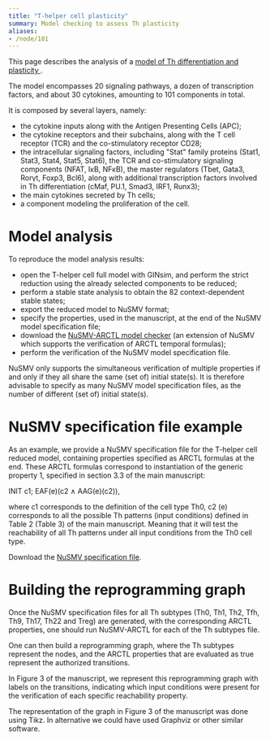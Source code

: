 ```yaml
---
title: "T-helper cell plasticity"
summary: Model checking to assess Th plasticity
aliases:
- /node/181
---
```



This page describes the analysis of a
[model of Th differentiation and plasticity ](/models/2014-mammal-th-differentiation/).

The model encompasses 20 signaling pathways, a dozen of transcription factors,
and about 30 cytokines, amounting to 101 components in total.

It is composed by several layers, namely:

* the cytokine inputs along with the Antigen Presenting Cells (APC);
* the cytokine receptors and their subchains, along with the T cell receptor
  (TCR) and the co-stimulatory receptor CD28;
* the intracellular signaling factors, including "Stat" family proteins 
  (Stat1, Stat3, Stat4, Stat5, Stat6), the TCR and co-stimulatory signaling
  components (NFAT, IκB, NFκB), the master regulators (Tbet, Gata3, Rorγt,
  Foxp3, Bcl6), along with additional transcription factors involved in Th
  differentiation (cMaf, PU.1, Smad3, IRF1, Runx3);
* the main cytokines secreted by Th cells;
* a component modeling the proliferation of the cell.


# Model analysis

To reproduce the model analysis results:

* open the T-helper cell full model with GINsim, and perform the strict reduction 
  using the already selected components to be reduced;
* perform a stable state analysis to obtain the 82 context-dependent stable states;
* export the reduced model to NuSMV format;
* specify the properties, used in the manuscript, at the end of the NuSMV model
  specification file;
* download the [NuSMV-ARCTL model checker](http://lvl.info.ucl.ac.be/Tools/NuSMV-ARCTL-TLACE)
  (an extension of NuSMV which supports the verification of ARCTL temporal formulas);
* perform the verification of the NuSMV model specification file.


NuSMV only supports the simultaneous verification of multiple properties if and only if they all share the same (set of) initial state(s). It is therefore advisable to specify as many NuSMV model specification files, as the number of different (set of) initial state(s). 


# NuSMV specification file example

As an example, we provide a NuSMV specification file for the T-helper cell reduced model,
containing properties specified as ARCTL formulas at the end.
These ARCTL formulas correspond to instantiation of the generic property 1,
specified in section 3.3 of the main manuscript:

INIT c1; EAF(e)(c2 ∧ AAG(e)(c2)),

where c1 corresponds to the definition of the cell type Th0,
c2 (e) corresponds to all the possible Th patterns (input conditions)
defined in Table 2 (Table 3) of the main manuscript.
Meaning that it will test the reachability of all Th patterns under all
input conditions from the Th0 cell type.

Download the [NuSMV specification file](2014-Frontiers-Th_reduced_INIT_Th0.smv).


# Building the reprogramming graph

Once the NuSMV specification files for all Th subtypes (Th0, Th1, Th2, Tfh, Th9,
Th17, Th22 and Treg) are generated, with the corresponding ARCTL properties,
one should run NuSMV-ARCTL for each of the Th subtypes file.

One can then build a reprogramming graph, where the Th subtypes represent the nodes,
and the ARCTL properties that are evaluated as true represent the authorized transitions.

In Figure 3 of the manuscript, we represent this reprogramming graph with labels on the
transitions, indicating which input conditions were present for the verification of each
specific reachability property.

The representation of the graph in Figure 3 of the manuscript was done using Tikz.
In alternative we could have used Graphviz or other similar software.

